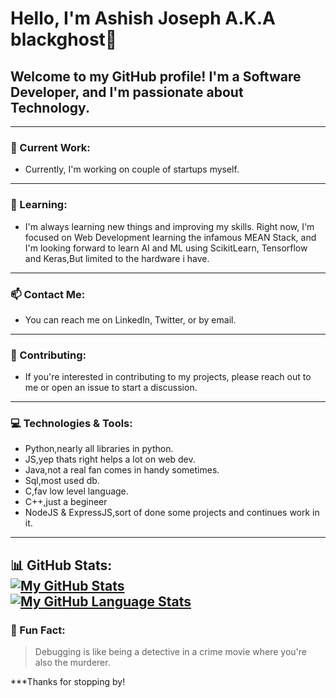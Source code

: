 # Hello, I'm Ashish Joseph A.K.A blackghost👋<br>

## Welcome to my GitHub profile! I'm a Software Developer, and I'm passionate about Technology.<br>
---
### 🔭 Current Work:<br>
* Currently, I'm working on couple of startups myself.
---
### 🌱 Learning:<br>
* I'm always learning new things and improving my skills. Right now, I'm focused on Web Development learning the infamous MEAN Stack, and I'm looking forward to learn AI and ML using ScikitLearn, Tensorflow and Keras,But limited to the hardware i have.
---
### 📫 Contact Me:<br>
* You can reach me on LinkedIn, Twitter, or by email.
---
### 🤝 Contributing:<br>
* If you're interested in contributing to my projects, please reach out to me or open an issue to start a discussion.
---
### 💻 Technologies & Tools:<br>
* Python,nearly all libraries in python.<br>
* JS,yep thats right helps a lot on web dev.<br>
* Java,not a real fan comes in handy sometimes.<br>
* Sql,most used db.<br>
* C,fav low level language.<br>
* C++,just a begineer<br>
* NodeJS & ExpressJS,sort of done some projects and continues work in it.<br>
---
📊 GitHub Stats:
<br>
[![My GitHub Stats](https://github-readme-stats.vercel.app/api/?username=1blackghost&count_private=true&theme=tokyonight&showicons=true)]()
<br>
[![My GitHub Language Stats](https://github-readme-stats.vercel.app/api/top-langs/?username=1blackghost&langs_count=5&theme=tokyonight)]()
<br>
---
### 🎉 Fun Fact:<br>
>Debugging is like being a detective in a crime movie where you're also the murderer.

***Thanks for stopping by!
